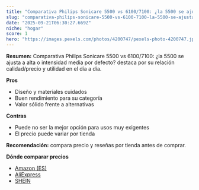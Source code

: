 ```yaml
---
title: "Comparativa Philips Sonicare 5500 vs 6100/7100: ¿la 5500 se ajusta a alta o intensidad media por defecto?"
slug: "comparativa-philips-sonicare-5500-vs-6100-7100-la-5500-se-ajusta-a-alta-o-intens"
date: "2025-09-21T06:30:27.669Z"
niche: "hogar"
score: 1
hero: "https://images.pexels.com/photos/4200747/pexels-photo-4200747.jpeg?auto=compress&cs=tinysrgb&fit=crop&h=627&w=1200&auto=compress&cs=tinysrgb&w=1200&h=675&fit=crop"
---
```


**Resumen:** Comparativa Philips Sonicare 5500 vs 6100/7100: ¿la 5500 se ajusta a alta o intensidad media por defecto? destaca por su relación calidad/precio y utilidad en el día a día.

**Pros**
- Diseño y materiales cuidados
- Buen rendimiento para su categoría
- Valor sólido frente a alternativas

**Contras**
- Puede no ser la mejor opción para usos muy exigentes
- El precio puede variar por tienda

**Recomendación:** compara precio y reseñas por tienda antes de comprar.

**Dónde comparar precios**
- [Amazon (ES)](https://www.amazon.es/s?k=Comparativa%20Philips%20Sonicare%205500%20vs%206100%2F7100%3A%20%C2%BFla%205500%20se%20ajusta%20a%20alta%20o%20intensidad%20media%20por%20defecto%3F&tag=teknovashop25-21)
- [AliExpress](https://www.aliexpress.com/wholesale?SearchText=Comparativa%20Philips%20Sonicare%205500%20vs%206100%2F7100%3A%20%C2%BFla%205500%20se%20ajusta%20a%20alta%20o%20intensidad%20media%20por%20defecto%3F)
- [SHEIN](https://www.shein.com/pdsearch/Comparativa%20Philips%20Sonicare%205500%20vs%206100%2F7100%3A%20%C2%BFla%205500%20se%20ajusta%20a%20alta%20o%20intensidad%20media%20por%20defecto%3F)
